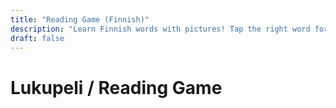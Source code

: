 ```yaml
---
title: "Reading Game (Finnish)"
description: "Learn Finnish words with pictures! Tap the right word for each image."
draft: false
---
```




# Lukupeli / Reading Game

<div id="reading-game"></div>

<script>
// Reliable images for kissa and koira
const images = {
  kissa: 'https://images.pexels.com/photos/45201/kitty-cat-kitten-pet-45201.jpeg?auto=compress&w=300',
  koira: 'https://images.pexels.com/photos/1108099/pexels-photo-1108099.jpeg?auto=compress&w=300',
  auto: 'https://images.pexels.com/photos/1707828/pexels-photo-1707828.jpeg?auto=compress&w=300',
  pallo: 'https://images.pexels.com/photos/209841/pexels-photo-209841.jpeg?auto=compress&w=300',
  lumi: 'https://images.pexels.com/photos/235621/pexels-photo-235621.jpeg?auto=compress&w=300',
  koira_en: 'https://images.pexels.com/photos/1108099/pexels-photo-1108099.jpeg?auto=compress&w=300',
  cat: 'https://images.pexels.com/photos/45201/kitty-cat-kitten-pet-45201.jpeg?auto=compress&w=300',
  car: 'https://images.pexels.com/photos/1707828/pexels-photo-1707828.jpeg?auto=compress&w=300',
  ball: 'https://images.pexels.com/photos/209841/pexels-photo-209841.jpeg?auto=compress&w=300',
  snow: 'https://images.pexels.com/photos/235621/pexels-photo-235621.jpeg?auto=compress&w=300'
};

const items_fi = [
  {img: images.kissa, word: 'kissa', syllables: 'kis-sa', options: ['kissa', 'koira', 'auto']},
  {img: images.koira, word: 'koira', syllables: 'koi-ra', options: ['kissa', 'koira', 'pallo']},
  {img: images.auto, word: 'auto', syllables: 'au-to', options: ['koira', 'auto', 'kissa']},
  {img: images.pallo, word: 'pallo', syllables: 'pal-lo', options: ['pallo', 'kissa', 'koira']},
  {img: images.lumi, word: 'lumi', syllables: 'lu-mi', options: ['lumi', 'auto', 'koira']}
];
const items_en = [
  {img: images.cat, word: 'cat', syllables: 'cat', options: ['cat', 'dog', 'car']},
  {img: images.koira_en, word: 'dog', syllables: 'dog', options: ['cat', 'dog', 'ball']},
  {img: images.car, word: 'car', syllables: 'car', options: ['dog', 'car', 'cat']},
  {img: images.ball, word: 'ball', syllables: 'ball', options: ['ball', 'cat', 'dog']},
  {img: images.snow, word: 'snow', syllables: 'snow', options: ['snow', 'car', 'dog']}
];

let lang = 'fi';
let nickname = '';
let score = 0;
let current = 0;
let leaderboard = JSON.parse(localStorage.getItem('kids_leaderboard') || '[]');

function startGame() {
  score = 0; current = 0;
  showItem();
}

function showStart() {
  document.getElementById('reading-game').innerHTML = `
    <div style='margin-bottom:1em;'>
      <label for='nickname'><b>Valitse nimimerkki / Choose nickname:</b></label>
      <input id='nickname' type='text' maxlength='12' style='font-size:1.2em;padding:0.3em;' />
    </div>
    <div style='margin-bottom:1em;'>
      <label><b>Kieli / Language:</b></label>
      <button onclick='setLang("fi")' style='font-size:1.2em;margin-right:1em;'>Suomi</button>
      <button onclick='setLang("en")' style='font-size:1.2em;'>English</button>
    </div>
    <button onclick='beginGame()' style='font-size:1.5em;padding:0.5em 2em;background:#7ed957;color:#222;border-radius:1em;border:2px solid #7ed957;'>Aloita / Start</button>
    <div style='margin-top:2em;'>
      <b>Leaderboard:</b>
      <ul id='lb'></ul>
    </div>
  `;
  showLeaderboard();
  document.getElementById('nickname').addEventListener('input', e => nickname = e.target.value);
}

function setLang(l) { lang = l; }
function beginGame() { if (!nickname) nickname = 'Pelaaja'; startGame(); }

function showLeaderboard() {
  const lb = leaderboard.sort((a,b) => b.score - a.score).slice(0,5);
  document.getElementById('lb').innerHTML = lb.map(e => `<li>${e.name}: ${e.score}</li>`).join('');
}

function showItem() {
  const items = lang === 'fi' ? items_fi : items_en;
  if (current >= items.length) {
    leaderboard.push({name: nickname, score});
    localStorage.setItem('kids_leaderboard', JSON.stringify(leaderboard));
    document.getElementById('reading-game').innerHTML = `<h3>${lang==='fi' ? 'Peli loppui!' : 'Game Over!'} ${lang==='fi' ? 'Pisteet' : 'Score'}: ${score}/${items.length}</h3><button onclick='showStart()' style='font-size:1.2em;padding:0.5em 2em;background:#7ed957;color:#222;border-radius:1em;border:2px solid #7ed957;'>${lang==='fi' ? 'Uudestaan' : 'Restart'}</button><div style='margin-top:2em;'><b>Leaderboard:</b><ul id='lb'></ul></div>`;
    showLeaderboard();
    return;
  }
  const item = items[current];
  document.getElementById('reading-game').innerHTML = `
    <div style='margin-bottom:1em;font-size:1.2em;'>${lang==='fi' ? 'Nimimerkki' : 'Nickname'}: <b>${nickname}</b></div>
    <img src="${item.img}" alt="pic" style="max-width:220px;display:block;margin-bottom:1em;border-radius:12px;box-shadow:0 0 10px #ccc;" />
    <div style='font-size:1.3em;margin-bottom:1em;'>${lang==='fi' ? 'Tavutus' : 'Syllables'}: <b>${item.syllables}</b></div>
    <div>
      ${item.options.map(opt => `<button style='font-size:2em;margin:0.7em;padding:0.7em 2em;border-radius:1em;background:#f7c873;color:#222;border:2px solid #f7c873;box-shadow:0 2px 6px #ccc;' onclick='checkWord("${opt}")'>${opt}</button>`).join('')}
    </div>
    <div id='feedback'></div>
    <div style='margin-top:1em;'>${lang==='fi' ? 'Pisteet' : 'Score'}: ${score}/${items.length}</div>
  `;
}
window.checkWord = function(word) {
  const items = lang === 'fi' ? items_fi : items_en;
  const item = items[current];
  if (word === item.word) {
    score++;
    document.getElementById('feedback').innerHTML = `<span style="color:green;font-size:1.3em;">${lang==='fi' ? 'Oikein!' : 'Correct!'}</span>`;
  } else {
    document.getElementById('feedback').innerHTML = `<span style="color:red;font-size:1.3em;">${lang==='fi' ? 'Yritä uudelleen!' : 'Try again!'}</span>`;
    return;
  }
  setTimeout(() => { current++; showItem(); }, 1000);
};
showStart();
</script>
